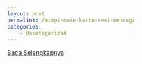 ```yaml
---
layout: post
permalink: /mimpi-main-kartu-remi-menang/
categories:
    - Uncategorized
---
```


[Baca Selengkapnya](/05)